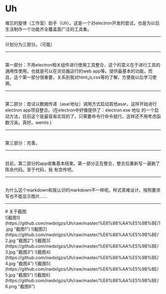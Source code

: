 # Uh
难忘的旋律（工作室）助手（Uh）。这是一个对electron开发的尝试，也是为以后生活制作一个功能齐全覆盖面广泛的工具集。
<hr/>
计划分为三部分。（可能）
<hr/><br/> 第一部分：不用electron相关组件进行使用工具整合，这个的意义在于进行工具的通用性使用。也就是可以在浏览器运行的web app等。提供最基本的功能。而且，这个第一部分很重要，关系到我对html,js,css等的了解，方便我以后学习使用。
<hr/><br/> 第二部分：尝试以数据传递（asar地址）调用方式启动其他asar。这样开始进行electron app项目整合。(在electron中好像提供了：electron.exe 地址 的一个启动方法，目前这个是最容易实现的了，只需要命令行命令就行。这样还不用考虑函数污染。真好。wentis )
<hr/><br/> 第三部分：完善。
<hr/><br/> 目前，第二部分的app收集基本结束。第一部分正在整合，整合后重新写一遍删了陈余代码。至于代码，我
有空传吧。
<hr/><br/>
为什么这个markdown和我认识的markdown不一样呢。样式真难设计。按照要求写也不能显示图片……
<hr/>
# 关于截图<br/>
![截图1](https://github.com/nwdxlgzs/Uh/raw/master/%E6%88%AA%E5%9B%BE/1.jpg "截图1")
![截图2](https://github.com/nwdxlgzs/Uh/raw/master/%E6%88%AA%E5%9B%BE/2.jpg "截图2")
![截图3](https://github.com/nwdxlgzs/Uh/raw/master/%E6%88%AA%E5%9B%BE/3.jpg "截图3")
![截图4](https://github.com/nwdxlgzs/Uh/raw/master/%E6%88%AA%E5%9B%BE/4.jpg "截图4")
![截图5](https://github.com/nwdxlgzs/Uh/raw/master/%E6%88%AA%E5%9B%BE/5.jpg "截图5")
![截图6](https://github.com/nwdxlgzs/Uh/raw/master/%E6%88%AA%E5%9B%BE/6.png "截图6")
